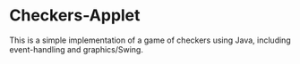 Checkers-Applet
===============

This is a simple implementation of a game of checkers using Java, including event-handling and graphics/Swing.

